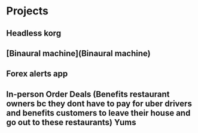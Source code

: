 # Projects

## Headless korg


## [Binaural machine](Binaural machine)


## Forex alerts app


## In-person Order Deals (Benefits restaurant owners bc they dont have to pay for uber drivers and benefits customers to leave their house and go out to these restaurants) Yums
